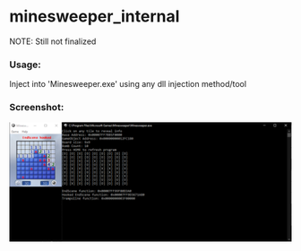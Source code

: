 # minesweeper_internal

NOTE: Still not finalized

### Usage:
Inject into 'Minesweeper.exe' using any dll injection method/tool

### Screenshot:
![](https://github.com/hexomethyl/minesweeper_internal/blob/master/example.PNG)
